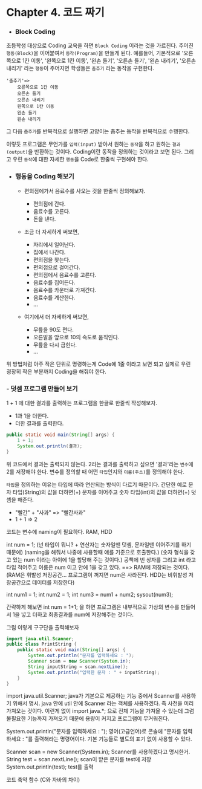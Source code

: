 # Chapter 4. 코드 짜기

- ### Block Coding
초등학생 대상으로 Coding 교육을 하면 `Block Coding` 이라는 것을 가르친다. 주어진 `행동(Block)`을 이어붙여서 `동작(Program)`을 만들게 된다. 예를들어, 기본적으로 '오른쪽으로 1칸 이동', '왼쪽으로 1칸 이동', '왼손 들기', '오른손 들기', '왼손 내리기', '오른손 내리기' 라는 `행동`이 주어지면 학생들은 `춤추기` 라는 동작을 구현한다. 
```
'춤추기'=>
	오른쪽으로 1칸 이동
	오른손 들기
	오른손 내리기
	왼쪽으로 1칸 이동
	왼손 들기
	왼손 내리기
```
그 다음 `춤추기`를 반복적으로 실행하면 고양이는 춤추는 동작을 반복적으로 수행한다.

이렇듯 프로그램은 무언가를 `입력(input)` 받아서 원하는 `동작`을 하고 원하는 `결과(output)`을 반환하는 것이다. Coding이란 동작을 정의하는 것이라고 보면 된다. 그리고 우린 `동작`에 대한 자세한 `행동`을 Code로 한줄씩 구현해야 한다.

- ### 행동을 Coding 해보기
  - 편의점에가서 음료수를 사오는 것을 한줄씩 정의해보자.
    - 편의점에 간다.
    - 음료수를 고른다.
    - 돈을 낸다.

  - 조금 더 자세하게 써보면,
    - 자리에서 일어난다.
    - 집에서 나간다.
    - 편의점을 찾는다.
    - 편의점으로 걸어간다.
    - 편의점에서 음료수를 고른다.
    - 음료수를 집어든다.
    - 음료수를 카운터로 가져간다.
    - 음료수를 계산한다.
    - ...

  - 여기에서 더 자세하게 써보면,
    - 무릎을 90도 편다.
    - 오른발을 앞으로 10의 속도로 움직인다.
    - 무릎을 다시 굽힌다.
    - ...

위 방법처럼 아주 작은 단위로 명령하는게 Code에 1줄 이라고 보면 되고 실제로 우린 굉장히 작은 부분까지 Coding을 해줘야 한다.

### - 덧셈 프로그램 만들어 보기
1 + 1 에 대한 결과를 출력하는 프로그램을 한글로 한줄씩 작성해보자.
- 1과 1을 더한다.
- 더한 결과를 출력한다.
```java
public static void main(String[] args) {
	1 + 1;
	System.out.println(결과);
}
```
위 코드에서 결과는 출력되지 않는다. 2라는 결과를 출력하고 싶으면 '결과'라는 `변수`에 2를 저장해야 한다. 변수를 정의할 때 어떤 `타입`인지와 `이름(주소)`를 정의해야 한다.

`타입`을 정의하는 이유는 타입에 따라 연산되는 방식이 다르기 때문이다. 간단한 예로 문자 타입(String)의 값을 더하면(+) 문자를 이어주고 숫자 타입(int)의 값을 더하면(+) 덧셈을 해준다.
- "빨간" + "사과" => "빨간사과"
- 1 + 1 => 2


코드는 변수에 naming이 필요하다.
RAM, HDD


int 	num = 1;
(넌 타입이 뭐니? + 연산자는 숫자일땐 덧셈, 문자일땐 이어주기를 하기 때문에)
(naming을 해줘서 나중에 사용할때 얘를 기준으로 호출한다.)
(숫자 형식을 갖고 있는 num 이라는 아이에 1을 할당해 주는 것이다.)
공책에 빈 상자를 그리고 int 라고 타입 적어주고 이름은 num 이고 안에 1을 갖고 있다. ==> RAM에 저장되는 것이다.
(RAM은 휘발성 저장공간... 프로그램이 꺼지면 num은 사라진다. HDD는 비휘발성 저장공간으로 데이터를 저장한다)

int num1 = 1;
int num2 = 1;
int num3 = num1 + num2;
sysout(num3);


간략하게 해보면 int num = 1+1; 을 하면 프로그램은 내부적으로 가상의 변수를 만들어서 1을 넣고 더하고 최종결과를 num에 저장해주는 것이다.


그럼 이렇게 구구단을 출력해보자


```java
import java.util.Scanner;
public class PrintString {
    public static void main(String[] args) {
        System.out.println("문자를 입력하세요 : ");
        Scanner scan = new Scanner(System.in);
        String inputString = scan.nextLine();
        System.out.println("입력한 문자 : " + inputString);
    }
}
```

import java.util.Scanner;
	java가 기본으로 제공하는 기능 중에서 Scanner를 사용하기 위해서 명시.
	java 안에 util 안에 Scanner 라는 객체를 사용하겠다. 즉 사전을 미리 가져오는 것이다.
	이런게 없이 import java.*; 으로 전체 기능을 가져올 수 있는데 그럼 불필요한 기능까지 가져오기 때문에 용량이 커지고 프로그램이 무거워진다.
	
System.out.println("문자를 입력하세요 : ");
  영어(고급언어)로 콘솔에 "문자를 입력하세요 : "를 출력해라는 명령어이다.
  기본 기능들로 별도의 표기 없이 사용할 수 있다.

Scanner scan = new Scanner(System.in);
	Scanner를 사용하겠다고 명시한거.
String test = scan.nextLine();
	scan이 받은 문자를 test에 저장
System.out.println(test);
	test를 출력



코드 축약 
  함수 (C와 자바의 차이)